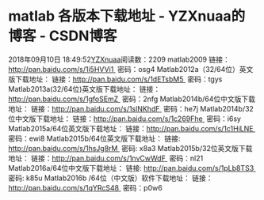 # matlab 各版本下载地址 - YZXnuaa的博客 - CSDN博客
2018年09月10日 18:49:52[YZXnuaa](https://me.csdn.net/YZXnuaa)阅读数：2209
matlab2009
链接：http://pan.baidu.com/s/1i5HVVi1 
密码：osg4
Matlab2012a（32/64位）英文版下载地址：
链接：http://pan.baidu.com/s/1dETsbM5 
密码：tgys
Matlab2013a(32/64位)英文版下载地址：
链接：http://pan.baidu.com/s/1gfoSEmZ 
密码：2nfg
Matlab2014b/64位中文版下载地址：
链接：http://pan.baidu.com/s/1slNKhdF 
密码：he7j
Matlab2014b/32位中文版下载地址：
链接：http://pan.baidu.com/s/1c269Fhe 
密码：i6sy
Matlab2015a/64位英文版下载地址：
链接：http://pan.baidu.com/s/1c1HiLNE 
密码：ewi8
Matlab2015b/64位英文版下载地址：
链接: http://pan.baidu.com/s/1hsJg8rM 
密码: x8a3
Matlab2015b/32位英文版下载地址：
链接：http://pan.baidu.com/s/1nvCwWdF 
密码：nl21
Matlab2016a/64位中文版下载地址：
链接: http://pan.baidu.com/s/1pLb8TS3 
密码: k85u
Matlab2016b /64位（中文版）软件下载地址：
链接：http://pan.baidu.com/s/1qYRcS48 
密码：p0w6
